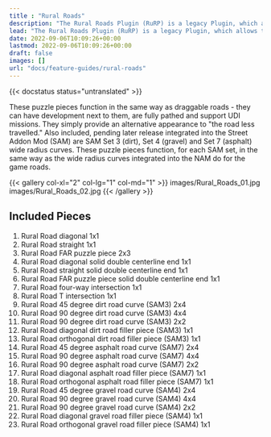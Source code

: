 ```yaml
---
title : "Rural Roads"
description: "The Rural Roads Plugin (RuRP) is a legacy Plugin, which allows the inclusion of US/Canada style dashed road lines into rural areas of quads and cities. "
lead: "The Rural Roads Plugin (RuRP) is a legacy Plugin, which allows the inclusion of US/Canada style dashed road lines into rural areas of quads and cities. "
date: 2022-09-06T10:09:26+00:00
lastmod: 2022-09-06T10:09:26+00:00
draft: false
images: []
url: "docs/feature-guides/rural-roads"
---
```


{{< docstatus status="untranslated" >}}

These puzzle pieces function in the same way as draggable roads - they can have development next to them, are fully pathed and support UDI missions. They simply provide an alternative appearance to "the road less travelled." Also included, pending later release integrated into the Street Addon Mod (SAM) are SAM Set 3 (dirt), Set 4 (gravel) and Set 7 (asphalt) wide radius curves. These puzzle pieces function, for each SAM set, in the same way as the wide radius curves integrated into the NAM do for the game roads.

{{< gallery col-xl="2" col-lg="1" col-md="1" >}}
images/Rural_Roads_01.jpg
images/Rural_Roads_02.jpg
{{< /gallery >}}

## Included Pieces

1. Rural Road diagonal 1x1
2. Rural Road straight 1x1
3. Rural Road FAR puzzle piece 2x3
4. Rural Road diagonal solid double centerline end 1x1
5. Rural Road straight solid double centerline end 1x1
6. Rural Road FAR puzzle piece solid double centerline end 1x1
7. Rural Road four-way intersection 1x1
8. Rural Road T intersection 1x1
9. Rural Road 45 degree dirt road curve (SAM3) 2x4
10. Rural Road 90 degree dirt road curve (SAM3) 4x4
11. Rural Road 90 degree dirt road curve (SAM3) 2x2
12. Rural Road diagonal dirt road filler piece (SAM3) 1x1
13. Rural Road orthogonal dirt road filler piece (SAM3) 1x1
14. Rural Road 45 degree asphalt road curve (SAM7) 2x4
15. Rural Road 90 degree asphalt road curve (SAM7) 4x4
16. Rural Road 90 degree asphalt road curve (SAM7) 2x2
17. Rural Road diagonal asphalt road filler piece (SAM7) 1x1
18. Rural Road orthogonal asphalt road filler piece (SAM7) 1x1
19. Rural Road 45 degree gravel road curve (SAM4) 2x4
20. Rural Road 90 degree gravel road curve (SAM4) 4x4
21. Rural Road 90 degree gravel road curve (SAM4) 2x2
22. Rural Road diagonal gravel road filler piece (SAM4) 1x1
23. Rural Road orthogonal gravel road filler piece (SAM4) 1x1
